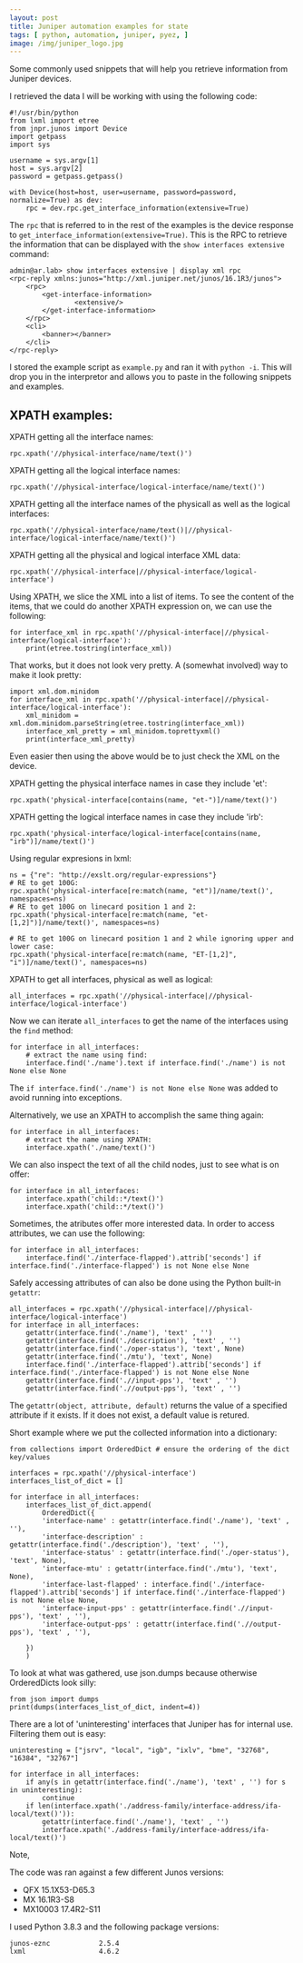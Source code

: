 ```yaml
---
layout: post
title: Juniper automation examples for state 
tags: [ python, automation, juniper, pyez, ]
image: /img/juniper_logo.jpg
---
```



Some commonly used snippets that will help you retrieve information from Juniper devices.

I retrieved the data I will be working with using the following code:

```
#!/usr/bin/python
from lxml import etree
from jnpr.junos import Device
import getpass
import sys

username = sys.argv[1]
host = sys.argv[2]
password = getpass.getpass()

with Device(host=host, user=username, password=password, normalize=True) as dev:                                  
    rpc = dev.rpc.get_interface_information(extensive=True)
```

The `rpc` that is referred to in the rest of the examples is the device response to `get_interface_information(extensive=True)`. This is the RPC to retrieve the information that can be displayed with the `show interfaces extensive` command:

```
admin@ar.lab> show interfaces extensive | display xml rpc 
<rpc-reply xmlns:junos="http://xml.juniper.net/junos/16.1R3/junos">
    <rpc>
        <get-interface-information>
                <extensive/>
        </get-interface-information>
    </rpc>
    <cli>
        <banner></banner>
    </cli>
</rpc-reply>
```

I stored the example script as `example.py` and ran it with `python -i`. This will drop you in the interpretor and allows you to paste in the following snippets and examples.

## XPATH examples:

XPATH getting all the interface names:
```
rpc.xpath('//physical-interface/name/text()')
```

XPATH getting all the logical interface names:
```
rpc.xpath('//physical-interface/logical-interface/name/text()')
```

XPATH getting all the interface names of the physicall as well as the logical interfaces:
```
rpc.xpath('//physical-interface/name/text()|//physical-interface/logical-interface/name/text()')
```

XPATH getting all the physical and logical interface XML data:
```
rpc.xpath('//physical-interface|//physical-interface/logical-interface')
```

Using XPATH, we slice the XML into a list of items. To see the content of the items, that we could do another XPATH expression on, we can use the following:
```
for interface_xml in rpc.xpath('//physical-interface|//physical-interface/logical-interface'):    
    print(etree.tostring(interface_xml))
```

That works, but it does not look very pretty. A (somewhat involved) way to make it look pretty:
```
import xml.dom.minidom
for interface_xml in rpc.xpath('//physical-interface|//physical-interface/logical-interface'):
    xml_minidom = xml.dom.minidom.parseString(etree.tostring(interface_xml))
    interface_xml_pretty = xml_minidom.toprettyxml()
    print(interface_xml_pretty)
```

Even easier then using the above would be to just check the XML on the device.

XPATH getting the physical interface names in case they include 'et':
```
rpc.xpath('physical-interface[contains(name, "et-")]/name/text()')
```

XPATH getting the logical interface names in case they include 'irb':
```
rpc.xpath('physical-interface/logical-interface[contains(name, "irb")]/name/text()') 
```

Using regular expresions in lxml:
```
ns = {"re": "http://exslt.org/regular-expressions"}
# RE to get 100G:
rpc.xpath('physical-interface[re:match(name, "et")]/name/text()', namespaces=ns) 
# RE to get 100G on linecard position 1 and 2:
rpc.xpath('physical-interface[re:match(name, "et-[1,2]")]/name/text()', namespaces=ns)

# RE to get 100G on linecard position 1 and 2 while ignoring upper and lower case:
rpc.xpath('physical-interface[re:match(name, "ET-[1,2]", "i")]/name/text()', namespaces=ns)
```

XPATH to get all interfaces, physical as well as logical:
```
all_interfaces = rpc.xpath('//physical-interface|//physical-interface/logical-interface')
```

Now we can iterate `all_interfaces` to get the name of the interfaces using the `find` method:
```
for interface in all_interfaces:
    # extract the name using find:
    interface.find('./name').text if interface.find('./name') is not None else None
```

The `if interface.find('./name') is not None else None` was added to avoid running into exceptions.

Alternatively, we use an XPATH to accomplish the same thing again:
```
for interface in all_interfaces:
    # extract the name using XPATH:
    interface.xpath('./name/text()') 
```

We can also inspect the text of all the child nodes, just to see what is on offer:
```
for interface in all_interfaces:
    interface.xpath('child::*/text()')
    interface.xpath('child::*/text()')
```

Sometimes, the atributes offer more interested data. In order to access attributes, we can use the following:
```
for interface in all_interfaces:
    interface.find('./interface-flapped').attrib['seconds'] if interface.find('./interface-flapped') is not None else None
```

Safely accessing attributes of can also be done using the Python built-in `getattr`:
```
all_interfaces = rpc.xpath('//physical-interface|//physical-interface/logical-interface')
for interface in all_interfaces:
    getattr(interface.find('./name'), 'text' , '')
    getattr(interface.find('./description'), 'text' , '')    
    getattr(interface.find('./oper-status'), 'text', None)
    getattr(interface.find('./mtu'), 'text', None)
    interface.find('./interface-flapped').attrib['seconds'] if interface.find('./interface-flapped') is not None else None    
    getattr(interface.find('.//input-pps'), 'text' , '')
    getattr(interface.find('.//output-pps'), 'text' , '')
```    
The `getattr(object, attribute, default)` returns the value of a specified attribute if it exists. If it does not exist, a default value is retured.

Short example where we put the collected information into a dictionary:
```
from collections import OrderedDict # ensure the ordering of the dict key/values

interfaces = rpc.xpath('//physical-interface')
interfaces_list_of_dict = []

for interface in all_interfaces:
    interfaces_list_of_dict.append(
        OrderedDict({
        'interface-name' : getattr(interface.find('./name'), 'text' , ''),
        'interface-description' : getattr(interface.find('./description'), 'text' , ''),
        'interface-status' : getattr(interface.find('./oper-status'), 'text', None),
        'interface-mtu' : getattr(interface.find('./mtu'), 'text', None),
        'interface-last-flapped' : interface.find('./interface-flapped').attrib['seconds'] if interface.find('./interface-flapped') is not None else None,
        'interface-input-pps' : getattr(interface.find('.//input-pps'), 'text' , ''),
        'interface-output-pps' : getattr(interface.find('.//output-pps'), 'text' , ''),

    })
    )
```

To look at what was gathered, use json.dumps because otherwise OrderedDicts look silly:
```
from json import dumps
print(dumps(interfaces_list_of_dict, indent=4))
```

There are a lot of 'uninteresting' interfaces that Juniper has for internal use. Filtering them out is easy:
```
uninteresting = ["jsrv", "local", "igb", "ixlv", "bme", "32768", "16384", "32767"]

for interface in all_interfaces:
    if any(s in getattr(interface.find('./name'), 'text' , '') for s in uninteresting):
        continue
    if len(interface.xpath('./address-family/interface-address/ifa-local/text()')):
        getattr(interface.find('./name'), 'text' , '')
        interface.xpath('./address-family/interface-address/ifa-local/text()')
```

Note,

The code was ran against a few different Junos versions:
- QFX 15.1X53-D65.3
- MX 16.1R3-S8     
- MX10003 17.4R2-S11

I used Python 3.8.3 and the following package versions:
```   
junos-eznc            2.5.4    
lxml                  4.6.2    
```